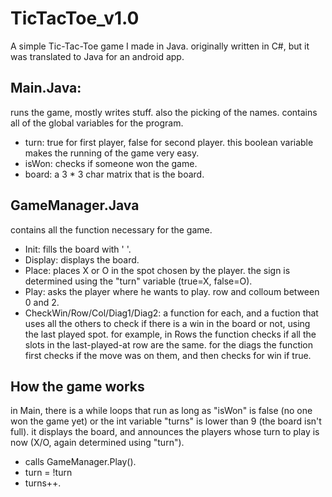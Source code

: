 # TicTacToe_v1.0
A simple Tic-Tac-Toe game I made in Java. originally written in C#, but it was translated to Java for an android app.

Main.Java:
-
runs the game, mostly writes stuff. also the picking of the names.
contains all of the global variables for the program.
  - turn: true for first player, false for second player. this boolean variable makes the running of the game very easy.
  - isWon: checks if someone won the game.
  - board: a 3 * 3 char matrix that is the board.
    
GameManager.Java
-
contains all the function necessary for the game.
  - Init: fills the board with ' '.
  - Display: displays the board.
  - Place: places X or O in the spot chosen by the player. the sign is determined using the "turn" variable (true=X, false=O).
  - Play: asks the player where he wants to play. row and colloum between 0 and 2.
  - CheckWin/Row/Col/Diag1/Diag2: a function for each, and a fuction that uses all the others to check if there is a win in the board or not, using the last played spot. for example, in Rows the function checks if all the slots in the last-played-at row are the same. for the diags the function first checks if the move was on them, and then checks for win if true.

How the game works
-
in Main, there is a while loops that run as long as "isWon" is false (no one won the game yet) or the int variable "turns" is lower than 9 (the board isn't full). it displays the board, and announces the players whose turn to play is now (X/O, again determined using "turn").
- calls GameManager.Play().
- turn = !turn
- turns++.

